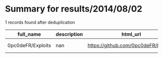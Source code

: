 
# Summary for results/2014/08/02
    
1 records found after deduplication

| full_name | description | html_url | matched_list | matched_count | pushed_at | size | stargazers_count | language | forks_count |
|-------------------|---------------|--------------------------------------|----------------|-----------------|---------------------------|--------|--------------------|------------|---------------|
| 0pc0deFR/Exploits | nan | https://github.com/0pc0deFR/Exploits | ['exploit'] | 1 | 2014-08-02 06:22:59+00:00 | 232 | 3 | PHP | 0 |
